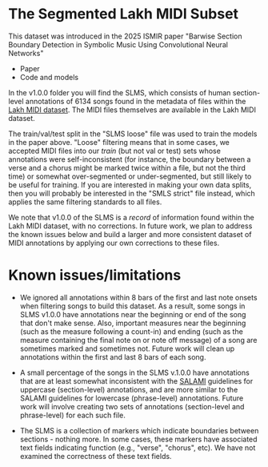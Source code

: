 # The Segmented Lakh MIDI Subset

This dataset was introduced in the 2025 ISMIR paper "Barwise Section Boundary Detection in Symbolic Music Using Convolutional Neural Networks"
- Paper
- Code and models

In the v1.0.0 folder you will find the SLMS, which consists of human section-level annotations of 6134 songs found in the metadata of files within the [Lakh MIDI dataset](https://colinraffel.com/projects/lmd/). The MIDI files themselves are available in the Lakh MIDI dataset.

The train/val/test split in the "SLMS loose" file was used to train the models in the paper above. "Loose" filtering means that in some cases, we accepted MIDI files into our _train_ (but not val or test) sets whose annotations were self-inconsistent (for instance, the boundary between a verse and a chorus might be marked twice within a file, but not the third time) or somewhat over-segmented or under-segmented, but still likely to be useful for training. If you are interested in making your own data splits, then you will probably be interested in the "SMLS strict" file instead, which applies the same filtering standards to all files. 

We note that v1.0.0 of the SLMS is a _record_ of information found within the Lakh MIDI dataset, with no corrections. In future work, we plan to address the known issues below and build a larger and more consistent dataset of MIDI annotations by applying our own corrections to these files.

# Known issues/limitations

- We ignored all annotations within 8 bars of the first and last note onsets when filtering songs to build this dataset. As a result, some songs in SLMS v1.0.0 have annotations near the beginning or end of the song that don't make sense. Also, important measures near the beginning (such as the measure following a count-in) and ending (such as the measure containing the final note on or note off message) of a song are sometimes marked and sometimes not. Future work will clean up annotations within the first and last 8 bars of each song.

- A small percentage of the songs in the SLMS v.1.0.0 have annotations that are at least somewhat inconsistent with the [SALAMI](https://github.com/DDMAL/salami-data-public) guidelines for uppercase (section-level) annotations, and are more similar to the SALAMI guidelines for lowercase (phrase-level) annotations. Future work will involve creating two sets of annotations (section-level and phrase-level) for each such file.

- The SLMS is a collection of markers which indicate boundaries between sections - nothing more. In some cases, these markers have associated text fields indicating function (e.g., "verse", "chorus", etc). We have not examined the correctness of these text fields.
